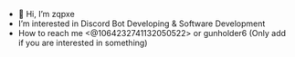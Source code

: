 - 👋 Hi, I’m zqpxe
- I’m interested in Discord Bot Developing & Software Development
-  How to reach me <@1064232741132050522> or gunholder6 (Only add if you are interested in something)

<!---
zqpxe/zqpxe is a ✨ special ✨ repository because its `README.md` (this file) appears on your GitHub profile.
You can click the Preview link to take a look at your changes.
--->
